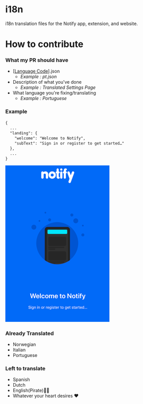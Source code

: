 # i18n
i18n translation files for the Notify app, extension, and website.


# How to contribute

### What my PR should have
 - [[Language Code](http://www.lingoes.net/en/translator/langcode.htm)].json
    - *Example : pt.json*
 - Description of what you've done
    - *Example : Translated Settings Page*
 - What language you're fixing/translating
     - *Example : Portuguese*

### Example
```
{
  ...
  "landing": {
    "welcome": "Welcome to Notify",
    "subText": "Sign in or register to get started…"
  },
  ...
}
```
![Image](./image/example.png)
### Already Translated
- Norwegian
- Italian
- Portuguese

### Left to translate
- Spanish
- Dutch
- English(Pirate)🏴‍☠️
- Whatever your heart desires ❤


